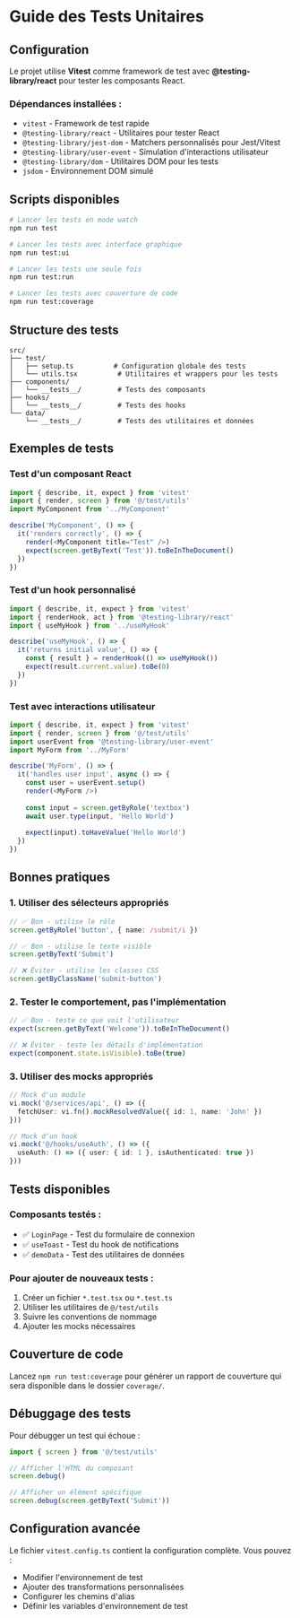 # Guide des Tests Unitaires

## Configuration

Le projet utilise **Vitest** comme framework de test avec **@testing-library/react** pour tester les composants React.

### Dépendances installées :
- `vitest` - Framework de test rapide
- `@testing-library/react` - Utilitaires pour tester React
- `@testing-library/jest-dom` - Matchers personnalisés pour Jest/Vitest
- `@testing-library/user-event` - Simulation d'interactions utilisateur
- `@testing-library/dom` - Utilitaires DOM pour les tests
- `jsdom` - Environnement DOM simulé

## Scripts disponibles

```bash
# Lancer les tests en mode watch
npm run test

# Lancer les tests avec interface graphique
npm run test:ui

# Lancer les tests une seule fois
npm run test:run

# Lancer les tests avec couverture de code
npm run test:coverage
```

## Structure des tests

```
src/
├── test/
│   ├── setup.ts          # Configuration globale des tests
│   └── utils.tsx          # Utilitaires et wrappers pour les tests
├── components/
│   └── __tests__/         # Tests des composants
├── hooks/
│   └── __tests__/         # Tests des hooks
└── data/
    └── __tests__/         # Tests des utilitaires et données
```

## Exemples de tests

### Test d'un composant React

```typescript
import { describe, it, expect } from 'vitest'
import { render, screen } from '@/test/utils'
import MyComponent from '../MyComponent'

describe('MyComponent', () => {
  it('renders correctly', () => {
    render(<MyComponent title="Test" />)
    expect(screen.getByText('Test')).toBeInTheDocument()
  })
})
```

### Test d'un hook personnalisé

```typescript
import { describe, it, expect } from 'vitest'
import { renderHook, act } from '@testing-library/react'
import { useMyHook } from '../useMyHook'

describe('useMyHook', () => {
  it('returns initial value', () => {
    const { result } = renderHook(() => useMyHook())
    expect(result.current.value).toBe(0)
  })
})
```

### Test avec interactions utilisateur

```typescript
import { describe, it, expect } from 'vitest'
import { render, screen } from '@/test/utils'
import userEvent from '@testing-library/user-event'
import MyForm from '../MyForm'

describe('MyForm', () => {
  it('handles user input', async () => {
    const user = userEvent.setup()
    render(<MyForm />)
    
    const input = screen.getByRole('textbox')
    await user.type(input, 'Hello World')
    
    expect(input).toHaveValue('Hello World')
  })
})
```

## Bonnes pratiques

### 1. Utiliser des sélecteurs appropriés
```typescript
// ✅ Bon - utilise le rôle
screen.getByRole('button', { name: /submit/i })

// ✅ Bon - utilise le texte visible
screen.getByText('Submit')

// ❌ Éviter - utilise les classes CSS
screen.getByClassName('submit-button')
```

### 2. Tester le comportement, pas l'implémentation
```typescript
// ✅ Bon - teste ce que voit l'utilisateur
expect(screen.getByText('Welcome')).toBeInTheDocument()

// ❌ Éviter - teste les détails d'implémentation
expect(component.state.isVisible).toBe(true)
```

### 3. Utiliser des mocks appropriés
```typescript
// Mock d'un module
vi.mock('@/services/api', () => ({
  fetchUser: vi.fn().mockResolvedValue({ id: 1, name: 'John' })
}))

// Mock d'un hook
vi.mock('@/hooks/useAuth', () => ({
  useAuth: () => ({ user: { id: 1 }, isAuthenticated: true })
}))
```

## Tests disponibles

### Composants testés :
- ✅ `LoginPage` - Test du formulaire de connexion
- ✅ `useToast` - Test du hook de notifications
- ✅ `demoData` - Test des utilitaires de données

### Pour ajouter de nouveaux tests :

1. Créer un fichier `*.test.tsx` ou `*.test.ts`
2. Utiliser les utilitaires de `@/test/utils`
3. Suivre les conventions de nommage
4. Ajouter les mocks nécessaires

## Couverture de code

Lancez `npm run test:coverage` pour générer un rapport de couverture qui sera disponible dans le dossier `coverage/`.

## Débuggage des tests

Pour débugger un test qui échoue :

```typescript
import { screen } from '@/test/utils'

// Afficher l'HTML du composant
screen.debug()

// Afficher un élément spécifique
screen.debug(screen.getByText('Submit'))
```

## Configuration avancée

Le fichier `vitest.config.ts` contient la configuration complète. Vous pouvez :
- Modifier l'environnement de test
- Ajouter des transformations personnalisées
- Configurer les chemins d'alias
- Définir les variables d'environnement de test